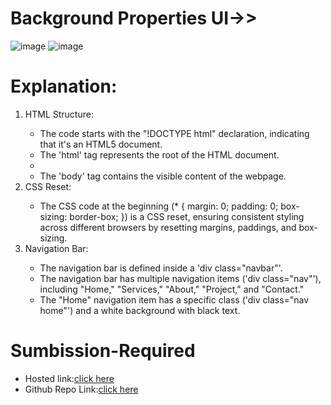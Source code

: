 # Background Properties UI->>
![image](https://github.com/namishagurunani/BackgroundProperties/assets/126158413/8763c771-544c-4ad2-9f90-a07c18f297f9)
![image](https://github.com/namishagurunani/BackgroundProperties/assets/126158413/ae47e428-ea42-49f0-b8d9-f74d0e276a00)
# Explanation:
<ol><li>HTML Structure:</li>
  <ul><li>The code starts with the "!DOCTYPE html" declaration, indicating that it's an HTML5 document.</li>
<li>The 'html' tag represents the root of the HTML document.</li>
<li><The 'head' section contains meta-information about the document and links to external resources.</li>
<li>The  'body' tag contains the visible content of the webpage.</li>
</ul>
  <li>CSS Reset:</li>
  <ul><li>The CSS code at the beginning (* { margin: 0; padding: 0; box-sizing: border-box; }) is a CSS reset, ensuring consistent styling across different browsers by resetting margins, paddings, and box-sizing.
</li></ul>
  <li>Navigation Bar:</li>
   <ul><li>The navigation bar is defined inside a 'div class="navbar"'.</li>
<li>The navigation bar has multiple navigation items ('div class="nav"'), including "Home," "Services," "About," "Project," and "Contact."</li>
<li>The "Home" navigation item has a specific class ('div class="nav home"') and a white background with black text.</li></ul>
  </ol>

# Sumbission-Required
- Hosted link:[click here](https://namishagurunani.github.io/BackgroundProperties/)
- Github Repo Link:[click here](https://github.com/namishagurunani/BackgroundProperties)
